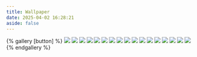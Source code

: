 ```yaml
---
title: Wallpaper
date: 2025-04-02 16:28:21
aside: false
---
```


{% gallery [button] %}
![](https://blog-ultimate.oss-cn-beijing.aliyuncs.com/article-image/20250411164619407.webp)
![](https://blog-ultimate.oss-cn-beijing.aliyuncs.com/cover/elephant.jpg)
![](https://www4.bing.com//th?id=OHR.NappingLion_ZH-CN1214312983_1920x1080.jpg&rf=LaDigue_1920x1080.jpg&pid=hp)
![](https://www4.bing.com//th?id=OHR.RhinosKenya_ZH-CN4422118541_UHD.jpg)
![](https://www4.bing.com//th?id=OHR.ZebraMother_ZH-CN1947314869_1920x1080.jpg&rf=LaDigue_1920x1080.jpg&pid=hp)
![](https://www4.bing.com//th?id=OHR.CheetahDay_ZH-CN5114530695_1920x1080.jpg&rf=LaDigue_1920x1080.jpg&pid=hp)
![](https://www4.bing.com//th?id=OHR.ImpalaOxpecker_ZH-CN9652434873_1920x1080.jpg&rf=LaDigue_1920x1080.jpg&pid=hp)
![](https://www4.bing.com//th?id=OHR.RedFoxDad_ZH-CN4894022141_1920x1080.jpg&rf=LaDigue_1920x1080.jpg&pid=hp)
![](https://www4.bing.com//th?id=OHR.IndianStarTortoise_ZH-CN7177478610_1920x1080.jpg&rf=LaDigue_1920x1080.jpg&pid=hp)
![](https://blog-ultimate.oss-cn-beijing.aliyuncs.com/article-image/20250406220211069.png)
![](https://cn.bing.com//th?id=OHR.LittleFoxes_ZH-CN8622806156_1920x1080.jpg&rf=LaDigue_1920x1080.jpg&pid=hp)
![](https://www4.bing.com//th?id=OHR.PenguinLove_ZH-CN9124008164_1920x1080.jpg&rf=LaDigue_1920x1080.jpg&pid=hp)
![](https://www4.bing.com//th?id=OHR.PlainsZebra_ZH-CN1989542307_1920x1080.jpg&rf=LaDigue_1920x1080.jpg&pid=hp)
![](https://www4.bing.com//th?id=OHR.PolarBearSwim_ZH-CN1000349057_1920x1080.jpg&rf=LaDigue_1920x1080.jpg&pid=hp)
![](https://www4.bing.com//th?id=OHR.LionCubs_ZH-CN8538754038_1920x1080.jpg&rf=LaDigue_1920x1080.jpg&pid=hp)
![](https://blog-ultimate.oss-cn-beijing.aliyuncs.com/article-image/20250411165436417.webp)
![](https://blog-ultimate.oss-cn-beijing.aliyuncs.com/article-image/20250411165732759.webp)
{% endgallery %}
